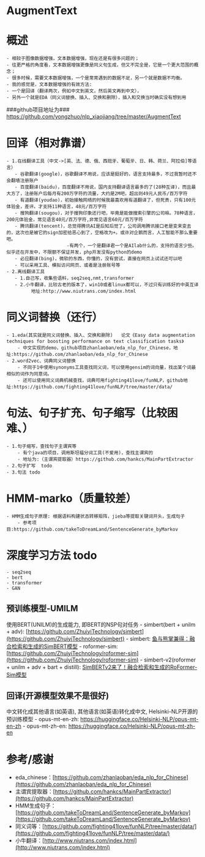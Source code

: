 # AugmentText

# 概述
    - 相较于图像数据增强，文本数据增强，现在还是有很多问题的；
    - 往更严格的角度看，文本数据增强更像是同义句生成，但又不完全是，它是一个更大范围的概念；
    - 很多时候，需要文本数据增强，一个是常常遇到的数据不足，另一个就是数据不均衡。
    - 我的感觉是，文本数据增强的有效方法:
    - 一个是回译（翻译两次，例如中文到英文，然后英文再到中文），
    - 另外一个就是EDA（同义词替换、插入、交换和删除），插入和交换当时确实没有想到用


###github项目地址为###
    https://github.com/yongzhuo/nlp_xiaojiang/tree/master/AugmentText


# 回译（相对靠谱）
    - 1.在线翻译工具（中文->[英、法、德、俄、西班牙、葡萄牙、日、韩、荷兰、阿拉伯]等语言）
       - 谷歌翻译(google)，谷歌翻译不用说，应该是挺好的，语言支持最多，不过我暂时还不会翻墙注册账户
       - 百度翻译(baidu)，百度翻译不用说，国内支持翻译语言最多的了(28种互译)，而且最大方了，注册账户后每月有200万字符的流量，大约是2M吧，超出则49元人民币/百万字符
       - 有道翻译(youdao)，初始接触网络的时候我最喜欢用有道翻译了，但死贵，只有100元体验金，差评。才支持11种语言，48元/百万字符
       - 搜狗翻译(sougou)，对于搜狗印象还行吧，毕竟是能做搜索引擎的公司嘛。78种语言，200元体验金，常见语言40元/百万字符,非常见语言60元/百万字符
       - 腾讯翻译(tencent)，总觉得腾讯AI是后知后觉了，公司调用腾讯接口老是变来变去的，这次也是被它的sign加密给恶心到了，空格改为+。或许对企鹅而言，人工智能不那么重要吧。
                          -有两个，一个是翻译君一个是AIlab什么的，支持的语言少些。似乎还在开发中，不限额不保证并发，php开发没有python的demo
       - 必应翻译(bing)，微软的东西，你懂的，没有尝试，直接在网页上试试还可以吧
       - 可以采用工具、模拟访问网页、或者是注册账号等
    - 2.离线翻译工具
       - 1.自己写，收集些语料，seq2seq,nmt,transformer
       - 2.小牛翻译，比较古老的版本了，win10或者linux都可以，不过只有训练好的中英互译
             地址:http://www.niutrans.com/index.html

# 同义词替换（还行）
    - 1.eda(其实就是同义词替换、插入、交换和删除)   论文《Easy data augmentation techniques for boosting performance on text classification tasks》
        - 中文实现的demo，github项目zhanlaoban/eda_nlp_for_Chinese，地址:https://github.com/zhanlaoban/eda_nlp_for_Chinese
    - 2.word2vec、词典同义词替换
        - 不同于1中使用synonyms工具查找同义词，可以使用gensim的词向量，找出某个词最相似的词作为同意词。
        - 还可以使用同义词典机械查找，词典可用fighting41love/funNLP，github地址:https://github.com/fighting41love/funNLP/tree/master/data/

# 句法、句子扩充、句子缩写（比较困难、）
    - 1.句子缩写，查找句子主谓宾等
        - 有个java的项目，调用斯坦福分词工具(不爱用)，查找主谓宾的
        - 地址为:（主谓宾提取器）https://github.com/hankcs/MainPartExtractor
    - 2.句子扩写  todo
    - 3.句法 todo

# HMM-marko（质量较差）
    - HMM生成句子原理: 根据语料构建状态转移矩阵，jieba等提取关键词开头，生成句子
        - 参考项目:https://github.com/takeToDreamLand/SentenceGenerate_byMarkov

# 深度学习方法 todo
    - seq2seq
    - bert
    - transformer
    - GAN
    
## 预训练模型-UMILM
  使用BERT(UNILM)的生成能力, 即BERT的NSP句对任务 
    - simbert(bert + unilm + adv):  [https://github.com/ZhuiyiTechnology/simbert](https://github.com/ZhuiyiTechnology/simbert)
    - simbert: [鱼与熊掌兼得：融合检索和生成的SimBERT模型](https://spaces.ac.cn/archives/7427)
    - roformer-sim:  [https://github.com/ZhuiyiTechnology/roformer-sim](https://github.com/ZhuiyiTechnology/roformer-sim)
    - simbert-v2(roformer + unilm + adv + bart + distill): [SimBERTv2来了！融合检索和生成的RoFormer-Sim模型](https://spaces.ac.cn/archives/8454)
    
## 回译(开源模型效果不是很好)
  中文转化成其他语言(如英语), 其他语言(如英语)转化成中文, Helsinki-NLP开源的预训练模型
    - opus-mt-en-zh:  https://huggingface.co/Helsinki-NLP/opus-mt-en-zh
    - opus-mt-zh-en:  https://huggingface.co/Helsinki-NLP/opus-mt-zh-en


# 参考/感谢
* eda_chinese：[https://github.com/zhanlaoban/eda_nlp_for_Chinese](https://github.com/zhanlaoban/eda_nlp_for_Chinese)
* 主谓宾提取器：[https://github.com/hankcs/MainPartExtractor](https://github.com/hankcs/MainPartExtractor)
* HMM生成句子：[https://github.com/takeToDreamLand/SentenceGenerate_byMarkov](https://github.com/takeToDreamLand/SentenceGenerate_byMarkov)
* 同义词等：[https://github.com/fighting41love/funNLP/tree/master/data/](https://github.com/fighting41love/funNLP/tree/master/data/)
* 小牛翻译：[http://www.niutrans.com/index.html](http://www.niutrans.com/index.html)

